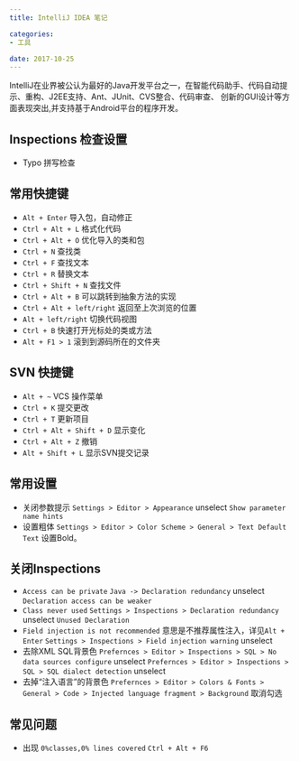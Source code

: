```yaml
---
title: IntelliJ IDEA 笔记

categories:
- 工具

date: 2017-10-25
---
```


IntelliJ在业界被公认为最好的Java开发平台之一，在智能代码助手、代码自动提示、重构、J2EE支持、Ant、JUnit、CVS整合、代码审查、 创新的GUI设计等方面表现突出,并支持基于Android平台的程序开发。


## Inspections 检查设置

- Typo 拼写检查
 

## 常用快捷键

- `Alt + Enter` 导入包，自动修正
- `Ctrl + Alt + L` 格式化代码
- `Ctrl + Alt + O` 优化导入的类和包
- `Ctrl + N` 查找类
- `Ctrl + F` 查找文本
- `Ctrl + R` 替换文本
- `Ctrl + Shift + N` 查找文件
- `Ctrl + Alt + B` 可以跳转到抽象方法的实现
- `Ctrl + Alt + left/right` 返回至上次浏览的位置
- `Alt + left/right` 切换代码视图
- `Ctrl + B` 快速打开光标处的类或方法
- `Alt + F1 > 1` 滚到到源码所在的文件夹

## SVN 快捷键
- `Alt + ~` VCS 操作菜单
- `Ctrl + K` 提交更改
- `Ctrl + T` 更新项目
- `Ctrl + Alt + Shift + D` 显示变化
- `Ctrl + Alt + Z` 撤销
- `Alt + Shift + L` 显示SVN提交记录

## 常用设置

- 关闭参数提示
    `Settings > Editor > Appearance` unselect `Show parameter name hints`
- 设置粗体
    `Settings > Editor > Color Scheme > General > Text Default Text` 设置Bold。

## 关闭Inspections

- `Access can be private`
    `Java -> Declaration redundancy` unselect `Declaration access can be weaker`
- `Class never used`
    `Settings > Inspections > Declaration redundancy` unselect `Unused Declaration`
- `Field injection is not recommended`
    意思是不推荐属性注入，详见`Alt + Enter`
    `Settings > Inspections > Field injection warning` unselect
- 去除XML SQL背景色
    `Prefernces > Editor > Inspections > SQL > No data sources configure` unselect
    `Prefernces > Editor > Inspections > SQL > SQL dialect detection` unselect
- 去掉“注入语言”的背景色
    `Prefernces > Editor > Colors & Fonts > General > Code > Injected language fragment > Background` 取消勾选
    
## 常见问题

- 出现 `0%classes,0% lines covered`
    `Ctrl + Alt + F6`